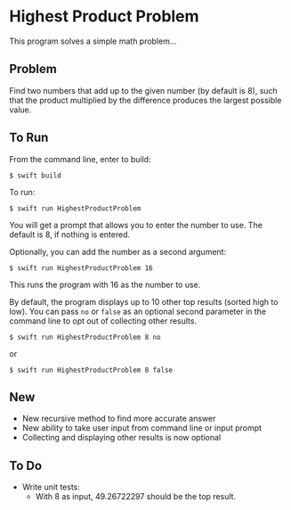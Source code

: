 #  Highest Product Problem
This program solves a simple math problem...

## Problem
Find two numbers that add up to the given number (by default is 8), such that the product multiplied by the difference produces the largest possible value.

## To Run
From the command line, enter to build:

`$ swift build`

To run:

`$ swift run HighestProductProblem`

You will get a prompt that allows you to enter the number to use. The default is 8, if nothing is entered.

Optionally, you can add the number as a second argument:

`$ swift run HighestProductProblem 16`

This runs the program with 16 as the number to use.

By default, the program displays up to 10 other top results (sorted high to low). You can pass `no` or `false` as an optional second parameter in the command line to opt out of collecting other results.

`$ swift run HighestProductProblem 8 no`

or

`$ swift run HighestProductProblem 8 false`


## New
- New recursive method to find more accurate answer
- New ability to take user input from command line or input prompt
- Collecting and displaying other results is now optional

## To Do
- Write unit tests:
    - With 8 as input, 49.26722297 should be the top result.
